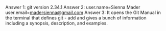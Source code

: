 Answer 1: git version 2.34.1
Answer 2: user.name=Sienna Mader
          user.email=madersienna@gmail.com
Answer 3: It opens the Git Manual in the terminal that defines git - add and gives a bunch of information including a synopsis, description, and examples.